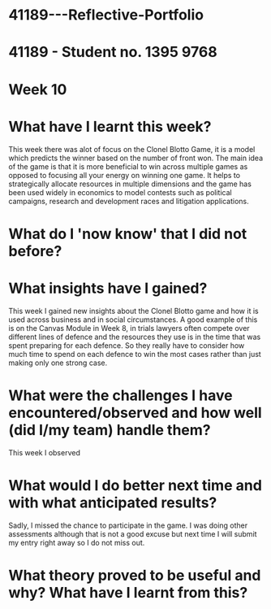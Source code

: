 # 41189---Reflective-Portfolio 

# 41189 - Student no. 1395 9768 

# Week 10

# What have I learnt this week? 

This week there was alot of focus on the Clonel Blotto Game, it is a model which predicts the winner based on the number of front won. The main idea of the game is that it is more beneficial to win across multiple games as opposed to focusing all your energy on winning one game. It helps to strategically allocate resources in multiple dimensions and the game has been used widely in economics to model contests such as political campaigns, research and development races and litigation applications. 

# What do I 'now know' that I did not before? 



# What insights have I gained? 

This week I gained new insights about the Clonel Blotto game and how it is used across business and in social circumstances. A good example of this is on the Canvas Module in Week 8, in trials lawyers often compete over different lines of defence and the resources they use is in the time that was spent preparing for each defence. So they really have to consider how much time to spend on each defence to win the most cases rather than just making only one strong case. 

# What were the challenges I have encountered/observed and how well (did I/my team) handle them? 

This week I observed  

# What would I do better next time and with what anticipated results? 

Sadly, I missed the chance to participate in the game. I was doing other assessments although that is not a good excuse but next time I will submit my entry right away so I do not miss out.

# What theory proved to be useful and why? What have I learnt from this? 
